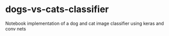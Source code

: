 # dogs-vs-cats-classifier
Notebook implementation of a dog and cat image classifier using keras and conv nets
